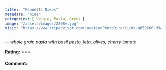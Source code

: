 ```yaml
---
title:  "Pennette Nikos"
metadate: "hide"
categories: [ Veggie, Pasta, Greek ]
image: "/assets/images/2208v.jpg"
visit: "https://www.tripadvisor.com/LocationPhotoDirectLink-g659660-d3443554-i99308813-Nikos_Gallop_Restaurant-Platys_Gialos_Mykonos_Cyclades_South_Aegean.html"
---
```


_-- whole grain pasta with basil pesto, feta, olives, cherry tomato_

**Rating:** ⭐️⭐️⭐️  
  
**Comment:**
